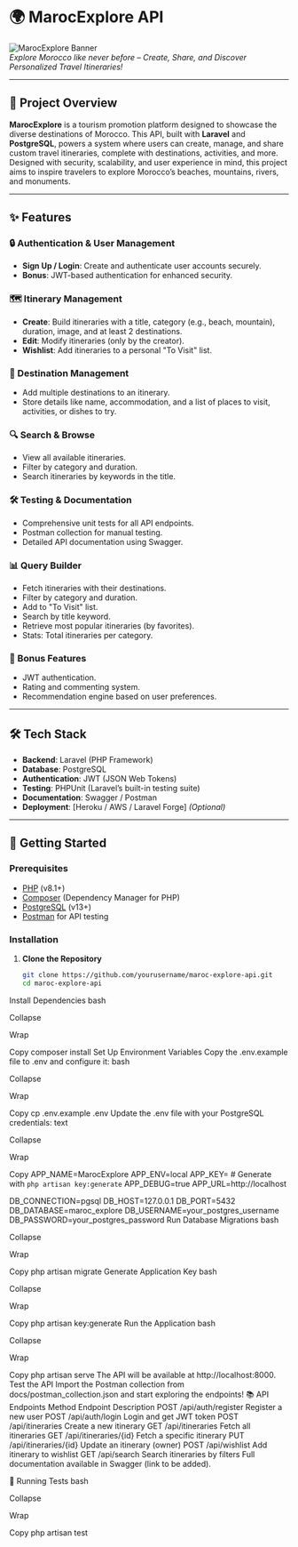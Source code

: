 # 🌍 MarocExplore API

![MarocExplore Banner](https://via.placeholder.com/1200x300.png?text=MarocExplore+API)  
*Explore Morocco like never before – Create, Share, and Discover Personalized Travel Itineraries!*

---

## 📜 Project Overview

**MarocExplore** is a tourism promotion platform designed to showcase the diverse destinations of Morocco. This API, built with **Laravel** and **PostgreSQL**, powers a system where users can create, manage, and share custom travel itineraries, complete with destinations, activities, and more. Designed with security, scalability, and user experience in mind, this project aims to inspire travelers to explore Morocco’s beaches, mountains, rivers, and monuments.

---

## ✨ Features

### 🔒 Authentication & User Management
- **Sign Up / Login**: Create and authenticate user accounts securely.
- **Bonus**: JWT-based authentication for enhanced security.

### 🗺️ Itinerary Management
- **Create**: Build itineraries with a title, category (e.g., beach, mountain), duration, image, and at least 2 destinations.
- **Edit**: Modify itineraries (only by the creator).
- **Wishlist**: Add itineraries to a personal "To Visit" list.

### 📍 Destination Management
- Add multiple destinations to an itinerary.
- Store details like name, accommodation, and a list of places to visit, activities, or dishes to try.

### 🔍 Search & Browse
- View all available itineraries.
- Filter by category and duration.
- Search itineraries by keywords in the title.

### 🛠️ Testing & Documentation
- Comprehensive unit tests for all API endpoints.
- Postman collection for manual testing.
- Detailed API documentation using Swagger.

### 📊 Query Builder
- Fetch itineraries with their destinations.
- Filter by category and duration.
- Add to "To Visit" list.
- Search by title keyword.
- Retrieve most popular itineraries (by favorites).
- Stats: Total itineraries per category.

### 🌟 Bonus Features
- JWT authentication.
- Rating and commenting system.
- Recommendation engine based on user preferences.

---

## 🛠️ Tech Stack

- **Backend**: Laravel (PHP Framework)
- **Database**: PostgreSQL
- **Authentication**: JWT (JSON Web Tokens)
- **Testing**: PHPUnit (Laravel’s built-in testing suite)
- **Documentation**: Swagger / Postman
- **Deployment**: [Heroku / AWS / Laravel Forge] *(Optional)*

---

## 🚀 Getting Started

### Prerequisites
- [PHP](https://www.php.net/) (v8.1+)
- [Composer](https://getcomposer.org/) (Dependency Manager for PHP)
- [PostgreSQL](https://www.postgresql.org/) (v13+)
- [Postman](https://www.postman.com/) for API testing

### Installation
1. **Clone the Repository**
   ```bash
   git clone https://github.com/yourusername/maroc-explore-api.git
   cd maroc-explore-api
Install Dependencies
bash

Collapse

Wrap

Copy
composer install
Set Up Environment Variables Copy the .env.example file to .env and configure it:
bash

Collapse

Wrap

Copy
cp .env.example .env
Update the .env file with your PostgreSQL credentials:
text

Collapse

Wrap

Copy
APP_NAME=MarocExplore
APP_ENV=local
APP_KEY=  # Generate with `php artisan key:generate`
APP_DEBUG=true
APP_URL=http://localhost

DB_CONNECTION=pgsql
DB_HOST=127.0.0.1
DB_PORT=5432
DB_DATABASE=maroc_explore
DB_USERNAME=your_postgres_username
DB_PASSWORD=your_postgres_password
Run Database Migrations
bash

Collapse

Wrap

Copy
php artisan migrate
Generate Application Key
bash

Collapse

Wrap

Copy
php artisan key:generate
Run the Application
bash

Collapse

Wrap

Copy
php artisan serve
The API will be available at http://localhost:8000.
Test the API Import the Postman collection from docs/postman_collection.json and start exploring the endpoints!
📚 API Endpoints
Method	Endpoint	Description
POST	/api/auth/register	Register a new user
POST	/api/auth/login	Login and get JWT token
POST	/api/itineraries	Create a new itinerary
GET	/api/itineraries	Fetch all itineraries
GET	/api/itineraries/{id}	Fetch a specific itinerary
PUT	/api/itineraries/{id}	Update an itinerary (owner)
POST	/api/wishlist	Add itinerary to wishlist
GET	/api/search	Search itineraries by filters
Full documentation available in Swagger (link to be added).

🧪 Running Tests
bash

Collapse

Wrap

Copy
php artisan test
